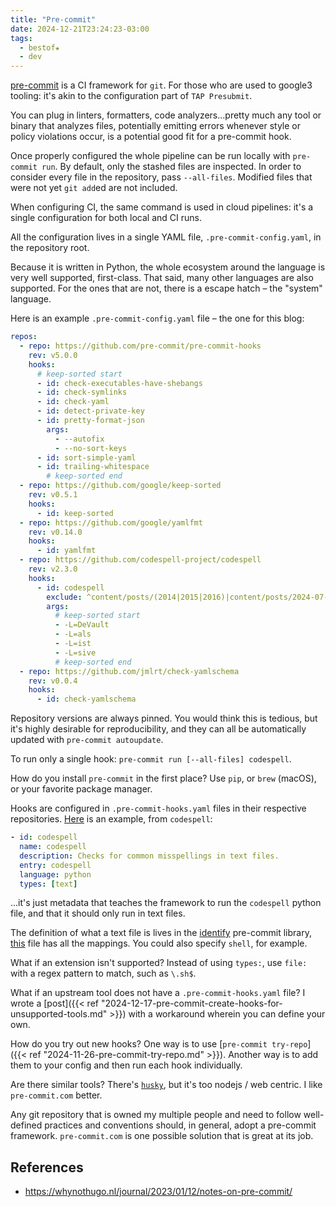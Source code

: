 ```yaml
---
title: "Pre-commit"
date: 2024-12-21T23:24:23-03:00
tags:
  - bestof★
  - dev
---
```


[pre-commit](https://pre-commit.com/) is a CI framework for `git`.
For those who are used to google3 tooling: it's akin to the configuration part of `TAP Presubmit`.

You can plug in linters, formatters, code analyzers...pretty much any tool or binary that analyzes files, potentially emitting errors whenever style or policy violations occur, is a potential good fit for a pre-commit hook.

Once properly configured the whole pipeline can be run locally with `pre-commit run`. By default, only the stashed files are inspected. In order to consider every file in the repository, pass `--all-files`. Modified files that were not yet `git add`ed are not included.

When configuring CI, the same command is used in cloud pipelines: it's a single configuration for both local and CI runs.

All the configuration lives in a single YAML file, `.pre-commit-config.yaml`, in the repository root.

Because it is written in Python, the whole ecosystem around the language is very well supported, first-class. That said, many other languages are also supported. For the ones that are not, there is a escape hatch – the "system" language.

Here is an example `.pre-commit-config.yaml` file – the one for this blog:

```yaml
repos:
  - repo: https://github.com/pre-commit/pre-commit-hooks
    rev: v5.0.0
    hooks:
      # keep-sorted start
      - id: check-executables-have-shebangs
      - id: check-symlinks
      - id: check-yaml
      - id: detect-private-key
      - id: pretty-format-json
        args:
          - --autofix
          - --no-sort-keys
      - id: sort-simple-yaml
      - id: trailing-whitespace
        # keep-sorted end
  - repo: https://github.com/google/keep-sorted
    rev: v0.5.1
    hooks:
      - id: keep-sorted
  - repo: https://github.com/google/yamlfmt
    rev: v0.14.0
    hooks:
      - id: yamlfmt
  - repo: https://github.com/codespell-project/codespell
    rev: v2.3.0
    hooks:
      - id: codespell
        exclude: ^content/posts/(2014|2015|2016)|content/posts/2024-07-09-kubectl-get-secret-with-jsonpath-add-newline.md|content/posts/2024-06-27-a-little.md
        args:
          # keep-sorted start
          - -L=DeVault
          - -L=als
          - -L=ist
          - -L=sive
          # keep-sorted end
  - repo: https://github.com/jmlrt/check-yamlschema
    rev: v0.0.4
    hooks:
      - id: check-yamlschema
```

Repository versions are always pinned. You would think this is tedious, but it's highly desirable for reproducibility, and they can all be automatically updated with `pre-commit autoupdate`.

To run only a single hook: `pre-commit run [--all-files] codespell`.

How do you install `pre-commit` in the first place? Use `pip`, or `brew` (macOS), or your favorite package manager.

Hooks are configured in `.pre-commit-hooks.yaml` files in their respective repositories. [Here](https://github.com/codespell-project/codespell/blob/main/.pre-commit-hooks.yaml) is an example, from `codespell`:

```yaml
- id: codespell
  name: codespell
  description: Checks for common misspellings in text files.
  entry: codespell
  language: python
  types: [text]
```

...it's just metadata that teaches the framework to run the `codespell` python file, and that it should only run in text files.

The definition of what a text file is lives in the [identify](https://github.com/pre-commit/identify) pre-commit library, [this](https://github.com/pre-commit/identify/blob/main/identify/extensions.py) file has all the mappings. You could also specify `shell`, for example.

What if an extension isn't supported? Instead of using `types:`, use `file:` with a regex pattern to match, such as `\.sh$`.

What if an upstream tool does not have a `.pre-commit-hooks.yaml` file? I wrote a [post]({{< ref "2024-12-17-pre-commit-create-hooks-for-unsupported-tools.md" >}}) with a workaround wherein you can define your own.

How do you try out new hooks? One way is to use [`pre-commit try-repo`]({{< ref "2024-11-26-pre-commit-try-repo.md" >}}). Another way is to add them to your config and then run each hook individually.

Are there similar tools? There's [`husky`](https://typicode.github.io/husky/), but it's too nodejs / web centric. I like `pre-commit.com` better.

Any git repository that is owned my multiple people and need to follow well-defined practices and conventions should, in general, adopt a pre-commit framework. `pre-commit.com` is one possible solution that is great at its job.

## References

- https://whynothugo.nl/journal/2023/01/12/notes-on-pre-commit/
